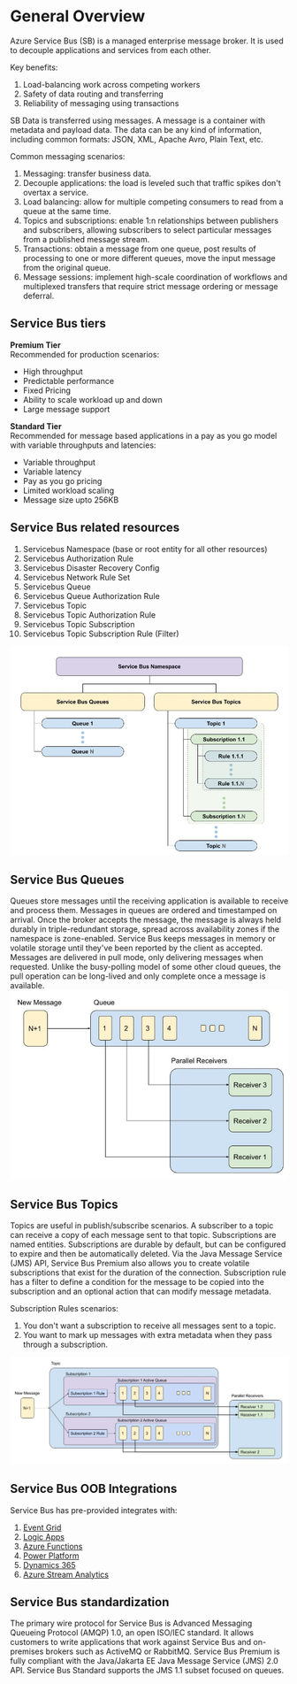 # General Overview

Azure Service Bus (SB) is a managed enterprise message broker. 
It is used to decouple applications and services from each other.

Key benefits:
1. Load-balancing work across competing workers
2. Safety of data routing and transferring
3. Reliability of messaging using transactions

SB Data is transferred using messages. 
A message is a container with metadata and payload data. 
The data can be any kind of information, including common formats: JSON, XML, Apache Avro, Plain Text, etc.

Common messaging scenarios:
1. Messaging: transfer business data.
2. Decouple applications: the load is leveled such that traffic spikes don't overtax a service.
3. Load balancing: allow for multiple competing consumers to read from a queue at the same time.
4. Topics and subscriptions: enable 1:n relationships between publishers and subscribers, allowing subscribers to select particular messages from a published message stream.
5. Transactions: obtain a message from one queue, post results of processing to one or more different queues, move the input message from the original queue.
6. Message sessions: implement high-scale coordination of workflows and multiplexed transfers that require strict message ordering or message deferral.

## Service Bus tiers

**Premium Tier**<br/>
Recommended for production scenarios:<br/>
- High throughput
- Predictable performance
- Fixed Pricing
- Ability to scale workload up and down
- Large message support

**Standard Tier**<br/>
Recommended for message based applications in a pay as you go model with variable throughputs and latencies:
- Variable throughput
- Variable latency
- Pay as you go pricing
- Limited workload scaling
- Message size upto 256KB

## Service Bus related resources

1. Servicebus Namespace (base or root entity for all other resources)
2. Servicebus Authorization Rule
3. Servicebus Disaster Recovery Config
4. Servicebus Network Rule Set
5. Servicebus Queue
6. Servicebus Queue Authorization Rule
7. Servicebus Topic
8. Servicebus Topic Authorization Rule
9. Servicebus Topic Subscription
10. Servicebus Topic Subscription Rule (Filter)

![SB.jpg](assets/sb_all.jpg)

## Service Bus Queues

Queues store messages until the receiving application is available to receive and process them.
Messages in queues are ordered and timestamped on arrival. Once the broker accepts the message, the message is always held durably in triple-redundant storage, spread across availability zones if the namespace is zone-enabled. Service Bus keeps messages in memory or volatile storage until they've been reported by the client as accepted.
Messages are delivered in pull mode, only delivering messages when requested. Unlike the busy-polling model of some other cloud queues, the pull operation can be long-lived and only complete once a message is available.
![SB.jpg](assets/sb_q.jpg)

## Service Bus Topics

Topics are useful in publish/subscribe scenarios.
A subscriber to a topic can receive a copy of each message sent to that topic.
Subscriptions are named entities.
Subscriptions are durable by default, but can be configured to expire and then be automatically deleted.
Via the Java Message Service (JMS) API, Service Bus Premium also allows you to create volatile subscriptions that exist for the duration of the connection.
Subscription rule has a filter to define a condition for the message to be copied into the subscription and an optional action that can modify message metadata.

Subscription Rules scenarios:
1. You don't want a subscription to receive all messages sent to a topic.
2. You want to mark up messages with extra metadata when they pass through a subscription.

![SB.jpg](assets/sb_topic.jpg)

## Service Bus OOB Integrations
Service Bus has pre-provided integrates with:
1. [Event Grid](https://learn.microsoft.com/en-us/azure/service-bus-messaging/service-bus-to-event-grid-integration-example)
2. [Logic Apps](https://learn.microsoft.com/en-us/azure/connectors/connectors-create-api-servicebus?tabs=consumption)
3. [Azure Functions](https://learn.microsoft.com/en-us/azure/azure-functions/functions-bindings-service-bus?pivots=programming-language-javascript&tabs=in-process%2Cextensionv5%2Cextensionv3)
4. [Power Platform](https://learn.microsoft.com/en-us/azure/connectors/connectors-create-api-servicebus?tabs=consumption)
5. [Dynamics 365](https://learn.microsoft.com/en-us/dynamics365/fin-ops-core/dev-itpro/business-events/how-to/how-to-servicebus)
6. [Azure Stream Analytics](https://learn.microsoft.com/en-us/azure/stream-analytics/stream-analytics-define-outputs)

## Service Bus standardization 
The primary wire protocol for Service Bus is Advanced Messaging Queueing Protocol (AMQP) 1.0, an open ISO/IEC standard. 
It allows customers to write applications that work against Service Bus and on-premises brokers such as ActiveMQ or RabbitMQ.
Service Bus Premium is fully compliant with the Java/Jakarta EE Java Message Service (JMS) 2.0 API. 
Service Bus Standard supports the JMS 1.1 subset focused on queues.
